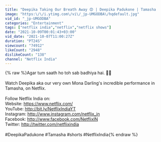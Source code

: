 ```yaml
---
title: "Deepika Taking Our Breath Away 😍 | Deepika Padukone | Tamasha | Netflix India"
image: "https:\/\/i.ytimg.com\/vi\/_jp-UMGODBA\/hqdefault.jpg"
vid_id: "_jp-UMGODBA"
categories: "Entertainment"
tags: ["netflix india","netflix","netflix shows"]
date: "2021-10-09T00:01:43+03:00"
vid_date: "2021-10-07T11:00:27Z"
duration: "PT24S"
viewcount: "74912"
likeCount: "2948"
dislikeCount: "138"
channel: "Netflix India"
---
```

{% raw %}Agar tum saath ho toh sab badhiya hai. 🥺💕<br /><br />Watch Deepika aka our very own Mona Darling's incredible performance in Tamasha, on Netflix. <br /><br />Follow Netflix India on:<br />Website: <a rel="nofollow" target="blank" href="https://www.netflix.com/">https://www.netflix.com/</a><br />YouTube: <a rel="nofollow" target="blank" href="http://bit.ly/NetflixIndiaYT">http://bit.ly/NetflixIndiaYT</a><br />Instagram: <a rel="nofollow" target="blank" href="http://www.instagram.com/netflix_in">http://www.instagram.com/netflix_in</a><br />Facebook: <a rel="nofollow" target="blank" href="http://www.facebook.com/NetflixIN">http://www.facebook.com/NetflixIN</a><br />Twitter: <a rel="nofollow" target="blank" href="http://twitter.com/netflixindia">http://twitter.com/netflixindia</a><br /><br />#DeepikaPadukone #Tamasha #shorts #NetflixIndia{% endraw %}
